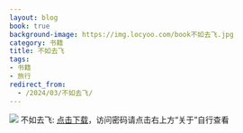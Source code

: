 ```yaml
---
layout: blog
book: true
background-image: https://img.locyoo.com/book不如去飞.jpg
category: 书籍
title: 不如去飞
tags:
- 书籍
- 旅行
redirect_from:
  - /2024/03/不如去飞/
---
```

![](https://img.locyoo.com/book不如去飞.jpg)
不如去飞: <a name = "ref1" href="https://url18.ctfile.com/f/50983618-1345402636-008eab?p=3619">点击下载</a>，访问密码请点击右上方“关于”自行查看